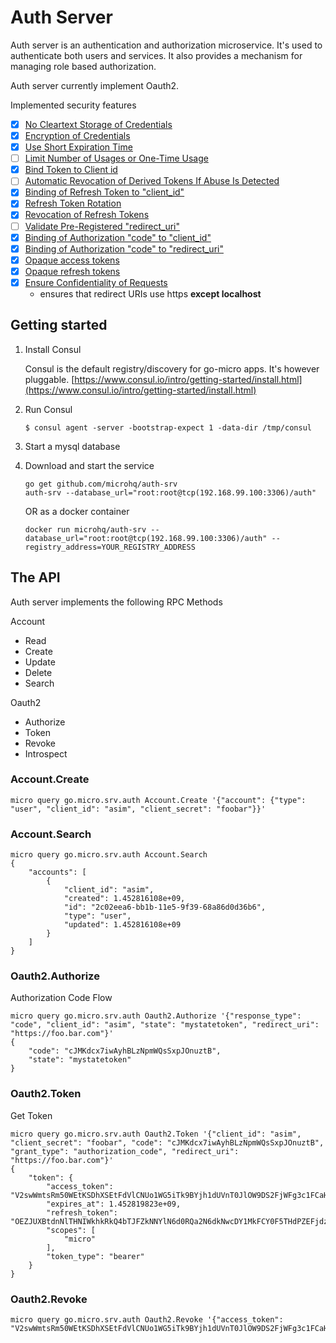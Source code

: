 # Auth Server

Auth server is an authentication and authorization microservice. It's used to authenticate both users and services. 
It also provides a mechanism for managing role based authorization.

Auth server currently implement Oauth2.

Implemented security features

* [x] [No Cleartext Storage of Credentials](https://tools.ietf.org/html/rfc6819#section-5.1.4.1.3)
* [x] [Encryption of Credentials](https://tools.ietf.org/html/rfc6819#section-5.1.4.1.4)
* [x] [Use Short Expiration Time](https://tools.ietf.org/html/rfc6819#section-5.1.5.3)
* [ ] [Limit Number of Usages or One-Time Usage](https://tools.ietf.org/html/rfc6819#section-5.1.5.4)
* [x] [Bind Token to Client id](https://tools.ietf.org/html/rfc6819#section-5.1.5.8)
* [ ] [Automatic Revocation of Derived Tokens If Abuse Is Detected](https://tools.ietf.org/html/rfc6819#section-5.2.1.1)
* [x] [Binding of Refresh Token to "client_id"](https://tools.ietf.org/html/rfc6819#section-5.2.2.2)
* [x] [Refresh Token Rotation](https://tools.ietf.org/html/rfc6819#section-5.2.2.3)
* [x] [Revocation of Refresh Tokens](https://tools.ietf.org/html/rfc6819#section-5.2.2.4)
* [ ] [Validate Pre-Registered "redirect_uri"](https://tools.ietf.org/html/rfc6819#section-5.2.3.5)
* [x] [Binding of Authorization "code" to "client_id"](https://tools.ietf.org/html/rfc6819#section-5.2.4.4)
* [x] [Binding of Authorization "code" to "redirect_uri"](https://tools.ietf.org/html/rfc6819#section-5.2.4.6)
* [x] [Opaque access tokens](https://tools.ietf.org/html/rfc6749#section-1.4)
* [x] [Opaque refresh tokens](https://tools.ietf.org/html/rfc6749#section-1.5)
* [x] [Ensure Confidentiality of Requests](https://tools.ietf.org/html/rfc6819#section-5.1.1)
  * ensures that redirect URIs use https **except localhost**

## Getting started

1. Install Consul

	Consul is the default registry/discovery for go-micro apps. It's however pluggable.
	[https://www.consul.io/intro/getting-started/install.html](https://www.consul.io/intro/getting-started/install.html)

2. Run Consul
	```
	$ consul agent -server -bootstrap-expect 1 -data-dir /tmp/consul
	```

3. Start a mysql database

4. Download and start the service

	```shell
	go get github.com/microhq/auth-srv
	auth-srv --database_url="root:root@tcp(192.168.99.100:3306)/auth"
	```

	OR as a docker container

	```shell
	docker run microhq/auth-srv --database_url="root:root@tcp(192.168.99.100:3306)/auth" --registry_address=YOUR_REGISTRY_ADDRESS
	```

## The API
Auth server implements the following RPC Methods

Account
- Read
- Create
- Update
- Delete
- Search

Oauth2
- Authorize
- Token
- Revoke
- Introspect

### Account.Create

```shell
micro query go.micro.srv.auth Account.Create '{"account": {"type": "user", "client_id": "asim", "client_secret": "foobar"}}'
```

### Account.Search

```shell
micro query go.micro.srv.auth Account.Search
{
	"accounts": [
		{
			"client_id": "asim",
			"created": 1.452816108e+09,
			"id": "2c02eea6-bb1b-11e5-9f39-68a86d0d36b6",
			"type": "user",
			"updated": 1.452816108e+09
		}
	]
}
```

### Oauth2.Authorize

Authorization Code Flow

```shell
micro query go.micro.srv.auth Oauth2.Authorize '{"response_type": "code", "client_id": "asim", "state": "mystatetoken", "redirect_uri": "https://foo.bar.com"}'
{
	"code": "cJMKdcx7iwAyhBLzNpmWQsSxpJOnuztB",
	"state": "mystatetoken"
}
```

### Oauth2.Token

Get Token

```shell
micro query go.micro.srv.auth Oauth2.Token '{"client_id": "asim", "client_secret": "foobar", "code": "cJMKdcx7iwAyhBLzNpmWQsSxpJOnuztB", "grant_type": "authorization_code", "redirect_uri": "https://foo.bar.com"}'
{
	"token": {
		"access_token": "V2swWmtsRm50WEtKSDhXSEtFdVlCNUo1WG5iTk9BYjh1dUVnT0JlOW9DS2FjWFg3c1FCaHBDbWFpaUhtQVUxUw==",
		"expires_at": 1.452819823e+09,
		"refresh_token": "OEZJUXBtdnNlTHNIWkhkRkQ4bTJFZkNNYlN6d0RQa2N6dkNwcDY1MkFCY0F5THdPZEFjdzB0a0JzNHpXYlJ4Ng==",
		"scopes": [
			"micro"
		],
		"token_type": "bearer"
	}
}
```

### Oauth2.Revoke

```shell
micro query go.micro.srv.auth Oauth2.Revoke '{"access_token": "V2swWmtsRm50WEtKSDhXSEtFdVlCNUo1WG5iTk9BYjh1dUVnT0JlOW9DS2FjWFg3c1FCaHBDbWFpaUhtQVUxUw=="}'
```

